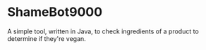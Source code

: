 # ShameBot9000
A simple tool, written in Java, to check ingredients of a product to determine if they're vegan.
